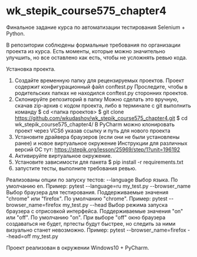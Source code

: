 # wk_stepik_course575_chapter4
Финальное задание курса по автоматизации тестирования Selenium + Python.


В репозитории соблюдены формальные требования по организации проекта из курса. Есть моменты, которые можно значительно улучшить, но все оставлено как есть, чтобы не усложнять ревью кода.


Установка проекта.
1. Создайте временную папку для рецензируемых проектов.
Проект содержит конфигурационный файл conftest.py Проследите, чтобы в родительских папках не находился conftest.py сторонних проектов.
2. Склонируйте репозиторий в папку
Можно сделать это вручную, скачав zip-архив с кодом проекта, либо в терминале с git выполнить команду
$ cd <папка проектов>
$ git clone https://github.com/wkudashov/wk_stepik_course575_chapter4.git
$ cd wk_stepik_course575_chapter4/
В PyCharm можно клонировать проект через VCSб указав ссылку и путь для нового проекта
3. Установите драйвера браузеров (если они не были установлены ранее) и новое виртуальное окружение
Инструкции для различных версий ОС тут: https://stepik.org/lesson/25969/step/1?unit=196192
4. Активируйте виртуальное окружение.
5. Установите зависимости для пакета
$ pip install -r requirements.txt
6. запустите тесты, выполните требования ревью.


Реализованы опции по запуску тестов:
--language Выбор языка. По умолчанию en. Пример: pytest --language=ru my_test.py 
--browser_name Выбор браузера для тестирования. Поддерживаемые значения "chrome" или "firefox". По умолчанию "chrome". Пример: pytest --browser_name=firefox my_test.py 
--head Выбор режима запуска браузера с отрисовкой интерфейса.  Поддерживаемые значения "on" или "off". По умолчанию "on". При выборе "off" окно браузера создаваться не будет, пртесты будут быстрее, но следить за ними визуально станет невозможно. Пример:  pytest --browser_name=firefox --head=off my_test.py


Проект реализован в окружении Windows10 + PyCharm.
